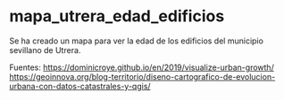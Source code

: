 # mapa_utrera_edad_edificios

Se ha creado un mapa para ver la edad de los edificios del municipio sevillano de Utrera.

Fuentes: 
https://dominicroye.github.io/en/2019/visualize-urban-growth/
https://geoinnova.org/blog-territorio/diseno-cartografico-de-evolucion-urbana-con-datos-catastrales-y-qgis/
